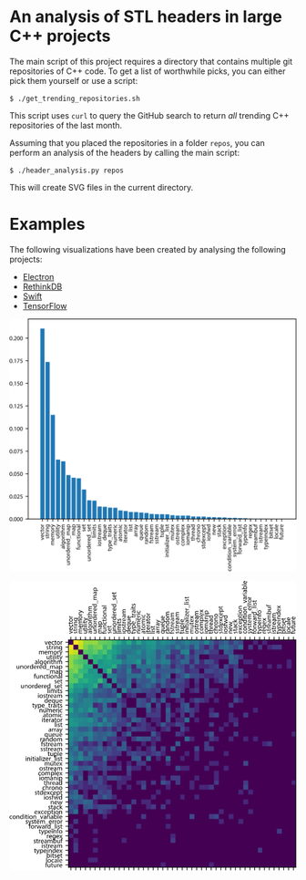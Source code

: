 # An analysis of STL headers in large C++ projects

The main script of this project requires a directory that contains
multiple git repositories of C++ code. To get a list of worthwhile
picks, you can either pick them yourself or use a script:

    $ ./get_trending_repositories.sh

This script uses `curl` to query the GitHub search to return *all*
trending C++ repositories of the last month.

Assuming that you placed the repositories in a folder `repos`, you
can perform an analysis of the headers by calling the main script:

    $ ./header_analysis.py repos

This will create SVG files in the current directory.

# Examples

The following visualizations have been created by analysing the
following projects:

- [Electron](https://github.com/electron/electron)
- [RethinkDB](https://github.com/rethinkdb/rethinkdb)
- [Swift](https://github.com/apple/swift)
- [TensorFlow](https://github.com/tensorflow/tensorflow)

![Histogram](/Examples/stl_headers_histogram.svg "Histogram")

![Matrix](/Examples/stl_headers_cooccurrences.svg "Matrix")
